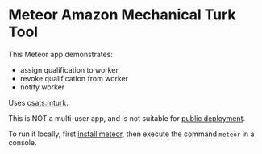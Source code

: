 # Meteor Amazon Mechanical Turk Tool

This Meteor app demonstrates:

* assign qualification to worker
* revoke qualification from worker
* notify worker

Uses [csats:mturk](https://github.com/csats/meteor-mturk).

This is NOT a multi-user app, and is not suitable for [public deployment](http://docs.meteor.com/#/full/deploying).

To run it locally, first [install
meteor](http://docs.meteor.com/#/full/quickstart), then execute the command
`meteor` in a console.
